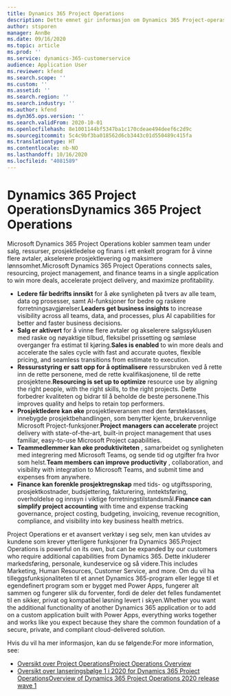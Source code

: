 ```yaml
---
title: Dynamics 365 Project Operations
description: Dette emnet gir informasjon om Dynamics 365 Project-operasjoner.
author: stsporen
manager: AnnBe
ms.date: 09/16/2020
ms.topic: article
ms.prod: ''
ms.service: dynamics-365-customerservice
audience: Application User
ms.reviewer: kfend
ms.search.scope: ''
ms.custom: ''
ms.assetid: ''
ms.search.region: ''
ms.search.industry: ''
ms.author: kfend
ms.dyn365.ops.version: ''
ms.search.validFrom: 2020-10-01
ms.openlocfilehash: 8e1001144bf5347ba1c170cdeae494deef6c2d9c
ms.sourcegitcommit: 5c4c9bf3ba018562d6cb3443c01d550489c415fa
ms.translationtype: HT
ms.contentlocale: nb-NO
ms.lasthandoff: 10/16/2020
ms.locfileid: "4081589"
---
```

# <a name="dynamics-365-project-operations"></a><span data-ttu-id="9cd0b-103">Dynamics 365 Project Operations</span><span class="sxs-lookup"><span data-stu-id="9cd0b-103">Dynamics 365 Project Operations</span></span>

<span data-ttu-id="9cd0b-104">Microsoft Dynamics 365 Project Operations kobler sammen team under salg, ressurser, prosjektledelse og finans i ett enkelt program for å vinne flere avtaler, akselerere prosjektlevering og maksimere lønnsomhet.</span><span class="sxs-lookup"><span data-stu-id="9cd0b-104">Microsoft Dynamics 365 Project Operations connects sales, resourcing, project management, and finance teams in a single application to win more deals, accelerate project delivery, and maximize profitability.</span></span>

-   <span data-ttu-id="9cd0b-105">**Ledere får bedrifts innsikt** for å øke synligheten på tvers av alle team, data og prosesser, samt AI-funksjoner for bedre og raskere forretningsavgjørelser.</span><span class="sxs-lookup"><span data-stu-id="9cd0b-105">**Leaders get business insights** to increase visibility across all teams, data, and processes, plus AI capabilities for better and faster business decisions.</span></span>
-   <span data-ttu-id="9cd0b-106">**Salg er aktivert** for å vinne flere avtaler og akselerere salgssyklusen med raske og nøyaktige tilbud, fleksibel prissetting og sømløse overganger fra estimat til kjøring.</span><span class="sxs-lookup"><span data-stu-id="9cd0b-106">**Sales is enabled** to win more deals and accelerate the sales cycle with fast and accurate quotes, flexible pricing, and seamless transitions from estimate to execution.</span></span>
-   <span data-ttu-id="9cd0b-107">**Ressursstyring er satt opp for å optimalisere** ressursbruken ved å rette inn de rette personene, med de rette kvalifikasjonene, til de rette prosjektene.</span><span class="sxs-lookup"><span data-stu-id="9cd0b-107">**Resourcing is set up to optimize** resource use by aligning the right people, with the right skills, to the right projects.</span></span> <span data-ttu-id="9cd0b-108">Dette forbedrer kvaliteten og bidrar til å beholde de beste personene.</span><span class="sxs-lookup"><span data-stu-id="9cd0b-108">This improves quality and helps to retain top performers.</span></span>
-   <span data-ttu-id="9cd0b-109">**Prosjektledere kan øke** prosjektleveransen med den førsteklasses, innebygde prosjektbehandlingen, som benytter kjente, brukervennlige Microsoft Project-funksjoner.</span><span class="sxs-lookup"><span data-stu-id="9cd0b-109">**Project managers can accelerate** project delivery with state-of-the-art, built-in project management that uses familiar, easy-to-use Microsoft Project capabilities.</span></span>
-   <span data-ttu-id="9cd0b-110">**Teammedlemmer kan øke produktiviteten** , samarbeidet og synligheten med integrering med Microsoft Teams, og sende tid og utgifter fra hvor som helst.</span><span class="sxs-lookup"><span data-stu-id="9cd0b-110">**Team members can improve productivity** , collaboration, and visibility with integration to Microsoft Teams, and submit time and expenses from anywhere.</span></span>
-   <span data-ttu-id="9cd0b-111">**Finance kan forenkle prosjektregnskap** med tids- og utgiftssporing, prosjektkostnader, budsjettering, fakturering, inntektsføring, overholdelse og innsyn i viktige forretningstilstandsmål.</span><span class="sxs-lookup"><span data-stu-id="9cd0b-111">**Finance can simplify project accounting** with time and expense tracking governance, project costing, budgeting, invoicing, revenue recognition, compliance, and visibility into key business health metrics.</span></span>

<span data-ttu-id="9cd0b-112">Project Operations er et avansert verktøy i seg selv, men kan utvides av kundene som krever ytterligere funksjoner fra Dynamics 365.</span><span class="sxs-lookup"><span data-stu-id="9cd0b-112">Project Operations is powerful on its own, but can be expanded by our customers who require additional capabilities from Dynamics 365.</span></span> <span data-ttu-id="9cd0b-113">Dette inkluderer markedsføring, personale, kundeservice og så videre.</span><span class="sxs-lookup"><span data-stu-id="9cd0b-113">This includes Marketing, Human Resources, Customer Service, and more.</span></span> <span data-ttu-id="9cd0b-114">Om du vil ha tilleggsfunksjonaliteten til et annet Dynamics 365-program eller legge til et egendefinert program som er bygget med Power Apps, fungerer alt sammen og fungerer slik du forventer, fordi de deler det felles fundamentet til en sikker, privat og kompatibel løsning levert i skyen.</span><span class="sxs-lookup"><span data-stu-id="9cd0b-114">Whether you want the additional functionality of another Dynamics 365 application or to add on a custom application built with Power Apps, everything works together and works like you expect because they share the common foundation of a secure, private, and compliant cloud-delivered solution.</span></span>

<span data-ttu-id="9cd0b-115">Hvis du vil ha mer informasjon, kan du se følgende:</span><span class="sxs-lookup"><span data-stu-id="9cd0b-115">For more information, see:</span></span>

- [<span data-ttu-id="9cd0b-116">Oversikt over Project Operations</span><span class="sxs-lookup"><span data-stu-id="9cd0b-116">Project Operations Overview</span></span>](https://dynamics.microsoft.com/en-us/project-operations/overview/)
- [<span data-ttu-id="9cd0b-117">Oversikt over lanseringsbølge 1 i 2020 for Dynamics 365 Project Operations</span><span class="sxs-lookup"><span data-stu-id="9cd0b-117">Overview of Dynamics 365 Project Operations 2020 release wave 1</span></span>](https://docs.microsoft.com/dynamics365-release-plan/2020wave1/dynamics365-project-operations/)

